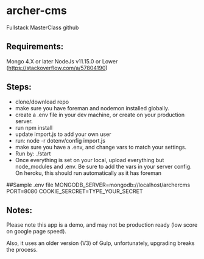 # archer-cms
Fullstack MasterClass github

## Requirements:
Mongo 4.X or later
NodeJs v11.15.0 or Lower (https://stackoverflow.com/a/57804190)



## Steps:

- clone/download repo
- make sure you have foreman and nodemon installed globally.
- create a .env file in your dev machine, or create on your production server.
- run npm install
- update import.js to add your own user
- run: node -r dotenv/config import.js
- make sure you have a .env, and change vars to match your settings.
- Run by: ./start
- Once everything is set on your local, upload everything but node_modules and .env. Be sure to add the vars in your server config. On heroku, this should run automatically as it has foreman

##Sample .env file
MONGODB_SERVER=mongodb://localhost/archercms
PORT=8080
COOKIE_SERCRET=TYPE_YOUR_SECRET

## Notes:
Please note this app is a demo, and may not be production ready (low score on google page speed).

Also, it uses an older version (V3) of Gulp, unfortunately, upgrading breaks the process.
